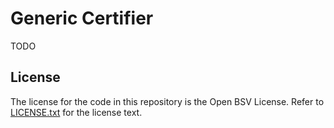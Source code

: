 # Generic Certifier

TODO

## License

The license for the code in this repository is the Open BSV License. Refer to [LICENSE.txt](./LICENSE.txt) for the license text.